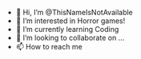 - 👋 Hi, I’m @ThisNameIsNotAvailable
- 👀 I’m interested in Horror games!
- 🌱 I’m currently learning Coding
- 💞️ I’m looking to collaborate on ...
- 📫 How to reach me 

<!---
ThisNameIsNotAvailable/ThisNameIsNotAvailable is a ✨ special ✨ repository because its `README.md` (this file) appears on your GitHub profile.
You can click the Preview link to take a look at your changes.
--->

